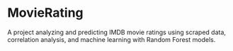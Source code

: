 # MovieRating
A project analyzing and predicting IMDB movie ratings using scraped data, correlation analysis, and machine learning with Random Forest models.
